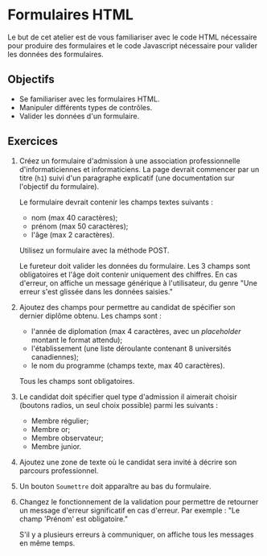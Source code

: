 Formulaires HTML
================

Le but de cet atelier est de vous familiariser avec le code HTML nécessaire pour
produire des formulaires et le code Javascript nécessaire pour valider les données des
formulaires.

Objectifs
---------

* Se familiariser avec les formulaires HTML.
* Manipuler différents types de contrôles.
* Valider les données d'un formulaire.

Exercices
---------

1. Créez un formulaire d'admission à une association professionnelle
   d'informaticiennes et informaticiens. La page devrait commencer par un titre
   (`h1`) suivi d'un paragraphe explicatif (une documentation sur l'objectif du
   formulaire).

   Le formulaire devrait contenir les champs textes suivants :
   * nom (max 40 caractères);
   * prénom (max 50 caractères);
   * l'âge (max 2 caractères).

   Utilisez un formulaire avec la méthode POST.

   Le fureteur doit valider les données du formulaire. Les 3 champs sont obligatoires et l'âge doit contenir uniquement des
   chiffres. En cas d'erreur, on affiche un message générique à l'utilisateur, du genre "Une erreur s'est glissée dans les
   données saisies."

2. Ajoutez des champs pour permettre au candidat de spécifier son dernier
   diplôme obtenu. Les champs sont :
   * l'année de diplomation (max 4 caractères, avec un _placeholder_ montant le
     format attendu);
   * l'établissement (une liste déroulante contenant 8 universités canadiennes);
   * le nom du programme (champs texte, max 40 caractères).

   Tous les champs sont obligatoires.

3. Le candidat doit spécifier quel type d'admission il aimerait choisir (boutons
   radios, un seul choix possible) parmi les suivants :
   * Membre régulier;
   * Membre or;
   * Membre observateur;
   * Membre junior.

4. Ajoutez une zone de texte où le candidat sera invité à décrire son parcours
   professionnel.

5. Un bouton `Soumettre` doit apparaître au bas du formulaire.

6. Changez le fonctionnement de la validation pour permettre de retourner un
   message d'erreur significatif en cas d'erreur. Par exemple : "Le champ
   'Prénom' est obligatoire."

   S'il y a plusieurs erreurs à communiquer, on affiche tous les messages en
   même temps.
